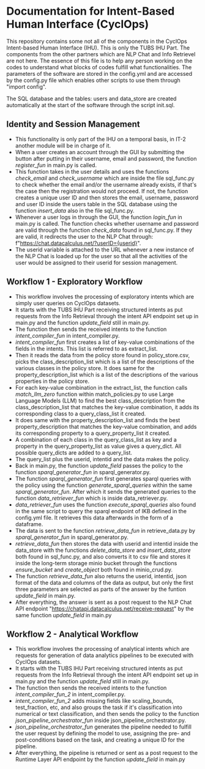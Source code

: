 # Documentation for Intent-Based Human Interface (CyclOps)

This repository contains some not all of the components in the CyclOps Intent-based Human Interface (IHU). This is only the TUBS IHU Part. The components from the other partners which are NLP Chat and Info Retrievel are not here. The essence of this file is to help any person working on the codes to understand what blocks of codes fulfill what functionalities.
The parameters of the software are stored in the config.yml and are accessed by the config.py file which enables other scripts to use them through "import config".

The SQL database and the tables: users and data_store are created automatically at the start of the software through the script init.sql.

## Identity and Session Management
- This functionality is only part of the IHU on a temporal basis, in IT-2 another module will be in charge of it.
- When a user creates an account through the GUI by submitting the button after putting in their username, email and password, the function *register_fun* in main.py is called.
- This function takes in the user details and uses the functions *check_email* and *check_username* which are inside the file sql_func.py to check whether the email and/or the username already exists, if that's the case then the registration would not proceed. If not, the function creates a unique user ID and then stores the email, username, password and user ID inside the users table in the SQL database using the function *insert_data* also in the file sql_func.py.
- Whenever a user logs in through the GUI, the function *login_fun* in main.py is called. The function checks whether username and password are valid through the function *check_data* found in sql_func.py. If they are valid, it redirects the user to the NLP Chat through: f"https://chat.datacalculus.net/?userID={userid}".
- The userid variable is attached to the URL whenever a new instance of the NLP Chat is loaded up for the user so that all the activities of the user would be assigned to their userid for session management.
 
## Workflow 1 - Exploratory Workflow
- This workflow involves the processing of exploratory intents which are simply user queries on CyclOps datasets.
- It starts with the TUBS IHU Part receiving structured intents as put requests from the Info Retrieval through the intent API endpoint set up in main.py and the function *update_field* still in main.py.
- The function then sends the received intents to the function *intent_compiler_fun* in intent_compiler.py.
- *intent_compiler_fun* first creates a list of key-value combinations of the fields in the intents. This list is referred to as extract_list.
- Then it reads the data from the policy store found in policy_store.csv, picks the class_description_list which is a list of the descriptions of the various classes in the policy store. It does same for the property_description_list which is a list of the descriptions of the various properties in the policy store.
- For each key-value combination in the extract_list, the function calls *match_llm_zero* function within match_policies.py to use Large Language Models (LLM) to find the best class_description from the class_description_list that matches the key-value combination, it adds its corresponding class to a query_class_list it created.
- It does same with the property_description_list and finds the best property_description that matches the key-value combination, and adds its corresponding property to a query_property_list it created.
- A combination of each class in the query_class_list as key and a property in the query_property_list as value gives a query_dict. All possible query_dicts are added to a query_list.
- The query_list plus the userid, intentid and the data makes the policy.
- Back in main.py, the function *update_field* passes the policy to the function *sparql_generator_fun* in sparql_generator.py.
- The function *sparql_generator_fun* first generates sparql queries with the policy using the function *generate_sparql_queries* within the same *sparql_generator_fun*. After which it sends the generated queries to the function *data_retriever_fun* which is inside data_retriever.py. 
- *data_retriever_fun* uses the function *execute_sparql_queries* also found in the same script to query the sparql endpoint of IKB defined in the config.yml file. It retrieves this data afterwards in the form of a dataframe.
- The data is sent to the function *retrieve_data_fun* in retrieve_data.py by *sparql_generator_fun* in sparql_generator.py.
- *retrieve_data_fun* then stores the data with userid and intentid inside the data_store with the functions *delete_data_store* and *insert_data_store* both found in sql_func.py, and also converts it to csv file and stores it inside the long-term storage minio bucket through the functions *ensure_bucket* and *create_object* both found in minio_crud.py.
- The function *retrieve_data_fun* also returns the userid, intentid, json format of the data and columns of the data as output, but only the first three parameters are selected as parts of the answer by the funtion *update_field* in main.py.
- After everything, the answer is sent as a post request to the NLP Chat API endpoint "https://chatapi.datacalculus.net/receive-request" by the same function *update_field* in main.py


 
## Workflow 2 - Analytical Workflow
- This workflow involves the processing of analytical intents which are requests for generation of data analytics pipelines to be executed with CyclOps datasets.
- It starts with the TUBS IHU Part receiving structured intents as put requests from the Info Retrieval through the intent API endpoint set up in main.py and the function *update_field* still in main.py.
- The function then sends the received intents to the function *intent_compiler_fun_2* in intent_compiler.py.
- *intent_compiler_fun_2* adds missing fields like scaling_bounds, test_fraction, etc, and also groups the task if it's classification into numerical or text classification, and then sends the policy to the function *json_pipeline_orchestrator_fun* inside json_pipeline_orchestrator.py.
- *json_pipeline_orchestrator_fun* generates the pipeline needed to fulfill the user request by defining the model to use, assigning the pre- and post-conditions based on the task, and creating a unique ID for the pipeline.
- After everything, the pipeline is returned or sent as a post request to the Runtime Layer API endpoint by the function *update_field* in main.py


